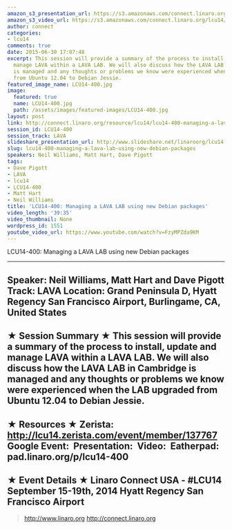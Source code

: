 ```yaml
---
amazon_s3_presentation_url: https://s3.amazonaws.com/connect.linaro.org/hkg15/Videos/09-18-Thursday/LCU14-400.pdf
amazon_s3_video_url: https://s3.amazonaws.com/connect.linaro.org/lcu14/videos/09-18-Thursday/LCU14-400-+Managing+a+LAVA+LAB+using+new+Debian+packages.mp4
author: connect
categories:
- lcu14
comments: true
date: 2015-06-30 17:07:48
excerpt: This session will provide a summary of the process to install, update and
  manage LAVA within a LAVA LAB. We will also discuss how the LAVA LAB in Cambridge
  is managed and any thoughts or problems we know were experienced when the LAB upgraded
  from Ubuntu 12.04 to Debian Jessie.
featured_image_name: LCU14-400.jpg
image:
  featured: true
  name: LCU14-400.jpg
  path: /assets/images/featured-images/LCU14-400.jpg
layout: post
link: http://connect.linaro.org/resource/lcu14/lcu14-400-managing-a-lava-lab-using-new-debian-packages/
session_id: LCU14-400
session_track: LAVA
slideshare_presentation_url: http://www.slideshare.net/linaroorg/lcu14-400-managing-a-lava-lab-using-new-debian-packages
slug: lcu14-400-managing-a-lava-lab-using-new-debian-packages
speakers: Neil Williams, Matt Hart, Dave Pigott
tags:
- Dave Pigott
- LAVA
- lcu14
- LCU14-400
- Matt Hart
- Neil Williams
title: 'LCU14-400: Managing a LAVA LAB using new Debian packages'
video_length: '39:35'
video_thumbnail: None
wordpress_id: 1551
youtube_video_url: https://www.youtube.com/watch?v=FzyMPZda9KM
---
```


LCU14-400: Managing a LAVA LAB using new Debian packages

---------------------------------------------------

Speaker: Neil Williams, Matt Hart and Dave Pigott
Track: LAVA
Location: Grand Peninsula D, Hyatt Regency San Francisco Airport, Burlingame, CA, United States
---------------------------------------------------

★ Session Summary ★
This session will provide a summary of the process to install, update and manage LAVA within a LAVA LAB. We will also discuss how the LAVA LAB in Cambridge is managed and any thoughts or problems we know were experienced when the LAB upgraded from Ubuntu 12.04 to Debian Jessie.
---------------------------------------------------

★ Resources ★
Zerista: http://lcu14.zerista.com/event/member/137767
Google Event: 
Presentation: 
Video: 
Eatherpad: pad.linaro.org/p/lcu14-400
---------------------------------------------------

★ Event Details ★
Linaro Connect USA - #LCU14
September 15-19th, 2014
Hyatt Regency San Francisco Airport
---------------------------------------------------

> http://www.linaro.org
> http://connect.linaro.org
